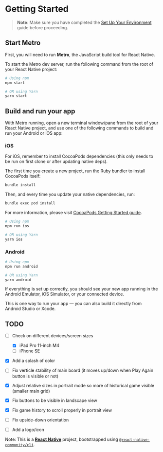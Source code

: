 # Getting Started

> **Note**: Make sure you have completed the [Set Up Your Environment](https://reactnative.dev/docs/set-up-your-environment) guide before proceeding.

## Start Metro

First, you will need to run **Metro**, the JavaScript build tool for React Native.

To start the Metro dev server, run the following command from the root of your React Native project:

```sh
# Using npm
npm start

# OR using Yarn
yarn start
```

## Build and run your app

With Metro running, open a new terminal window/pane from the root of your React Native project, and use one of the following commands to build and run your Android or iOS app:

### iOS

For iOS, remember to install CocoaPods dependencies (this only needs to be run on first clone or after updating native deps).

The first time you create a new project, run the Ruby bundler to install CocoaPods itself:

```sh
bundle install
```

Then, and every time you update your native dependencies, run:

```sh
bundle exec pod install
```

For more information, please visit [CocoaPods Getting Started guide](https://guides.cocoapods.org/using/getting-started.html).

```sh
# Using npm
npm run ios

# OR using Yarn
yarn ios
```

### Android

```sh
# Using npm
npm run android

# OR using Yarn
yarn android
```

If everything is set up correctly, you should see your new app running in the Android Emulator, iOS Simulator, or your connected device.

This is one way to run your app — you can also build it directly from Android Studio or Xcode.


## TODO

- [ ] Check on different devices/screen sizes
  - [x] iPad Pro 11-inch M4
  - [ ] iPhone SE 
- [x] Add a splash of color
- [ ] Fix verticle stability of main board (it moves up/down when Play Again button is visible or not)
- [x] Adjust relative sizes in portrait mode so more of historical game visible (smaller main grid)
- [x] Fix buttons to be visible in landscape view
- [x] Fix game history to scroll properly in portrait view
- [ ] Fix upside-down orientation
- [ ] Add a logo/icon


Note: This is a [**React Native**](https://reactnative.dev) project, bootstrapped using [`@react-native-community/cli`](https://github.com/react-native-community/cli).

